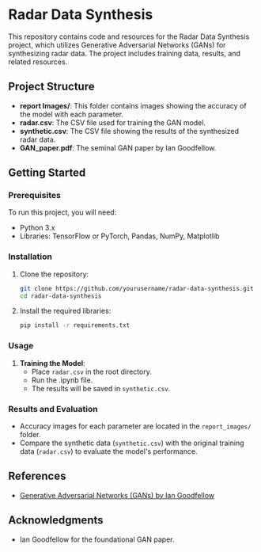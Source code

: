 # Radar Data Synthesis

This repository contains code and resources for the Radar Data Synthesis project, which utilizes Generative Adversarial Networks (GANs) for synthesizing radar data. The project includes training data, results, and related resources.

## Project Structure

- **report Images/**: This folder contains images showing the accuracy of the model with each parameter.
- **radar.csv**: The CSV file used for training the GAN model.
- **synthetic.csv**: The CSV file showing the results of the synthesized radar data.
- **GAN_paper.pdf**: The seminal GAN paper by Ian Goodfellow.

## Getting Started

### Prerequisites

To run this project, you will need:

- Python 3.x
- Libraries: TensorFlow or PyTorch, Pandas, NumPy, Matplotlib

### Installation

1. Clone the repository:
   ```sh
   git clone https://github.com/yourusername/radar-data-synthesis.git
   cd radar-data-synthesis
   ```

2. Install the required libraries:
   ```sh
   pip install -r requirements.txt
   ```

### Usage

1. **Training the Model**:
   - Place `radar.csv` in the root directory.
   - Run the .ipynb file.
   - The results will be saved in `synthetic.csv`.

### Results and Evaluation

- Accuracy images for each parameter are located in the `report_images/` folder.
- Compare the synthetic data (`synthetic.csv`) with the original training data (`radar.csv`) to evaluate the model's performance.

## References

- [Generative Adversarial Networks (GANs) by Ian Goodfellow](GAN_paper.pdf)

## Acknowledgments

- Ian Goodfellow for the foundational GAN paper.
